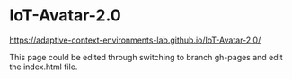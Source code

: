 # IoT-Avatar-2.0
https://adaptive-context-environments-lab.github.io/IoT-Avatar-2.0/

This page could be edited through switching to branch gh-pages and edit the index.html file.
